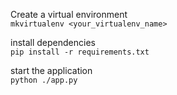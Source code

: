 Create a virtual environment  
`mkvirtualenv <your_virtualenv_name>`  

install dependencies   
`pip install -r requirements.txt`  

start the application  
`python ./app.py`  

